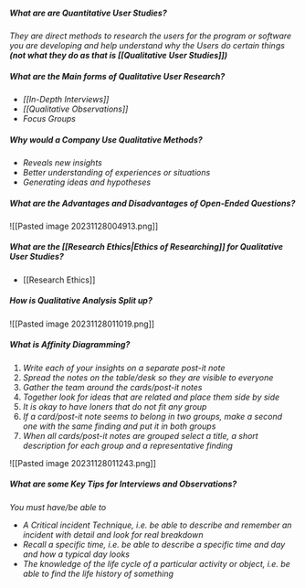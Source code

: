 
##### What are are Quantitative User Studies?
*They are direct methods to research the users for the program or software you are developing and help understand why the Users do certain things **(not what they do as that is [[Qualitative User Studies]])***


##### What are the Main forms of Qualitative User Research?

- *[[In-Depth Interviews]]*
- *[[Qualitative Observations]]*
- *Focus Groups*


##### Why would a Company Use Qualitative Methods?

- *Reveals new insights*
- *Better understanding of experiences or situations*
- *Generating ideas and hypotheses*


##### What are the Advantages and Disadvantages of **Open-Ended** Questions?

![[Pasted image 20231128004913.png]]


##### What are the [[Research Ethics|Ethics of Researching]] for Qualitative User Studies?
- [[Research Ethics]]


##### How is Qualitative Analysis Split up?

![[Pasted image 20231128011019.png]]


##### What is Affinity Diagramming?

1. *Write each of your insights on a separate post-it note*
2. *Spread the notes on the table/desk so they are visible to everyone*
3. *Gather the team around the cards/post-it notes*
4. *Together look for ideas that are related and place them side by side*
5. *It is okay to have loners that do not fit any group*
6. *If a card/post-it note seems to belong in two groups, make a second one with the same finding and put it in both groups*
7. *When all cards/post-it notes are grouped select a title, a short description for each group and a representative finding*

![[Pasted image 20231128011243.png]]


##### What are some Key Tips for Interviews and Observations?

*You must have/be able to*
- *A Critical incident Technique, i.e. be able to describe and remember an incident with detail and look for real breakdown*
- *Recall a specific time, i.e. be able to describe a specific time and day and how a typical day looks*
- *The knowledge of the life cycle of a particular activity or object, i.e. be able to find the life history of something*